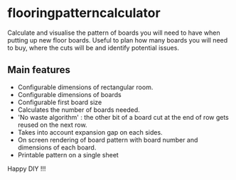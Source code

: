 # flooringpatterncalculator
Calculate and visualise the pattern of boards you will need to have when putting up  new floor boards.
Useful to plan how many boards you will need to buy, where the cuts will be and identify potential issues.

Main features
-------------

* Configurable dimensions of rectangular room.
* Configurable dimensions of boards
* Configurable first board size
* Calculates the number of boards needed.
* 'No waste algorithm' : the other bit of a board cut at the end of row gets reused on the next row.
* Takes into account expansion gap on each sides.
* On screen rendering of board pattern with board number and dimensions of each board.
* Printable pattern on a single sheet

Happy DIY !!!


